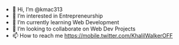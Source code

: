 - 👋 Hi, I’m @kmac313
- 👀 I’m interested in Entrepreneurship
- 🌱 I’m currently learning Web Development
- 💞️ I’m looking to collaborate on Web Dev Projects
- 📫 How to reach me https://mobile.twitter.com/KhalilWalkerOFF
